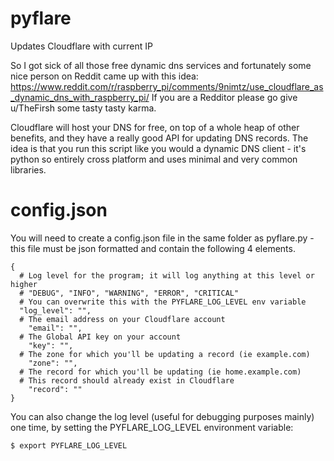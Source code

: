# pyflare
Updates Cloudflare with current IP

So I got sick of all those free dynamic dns services and fortunately some nice person on Reddit came up with this idea:
https://www.reddit.com/r/raspberry_pi/comments/9nimtz/use_cloudflare_as_dynamic_dns_with_raspberry_pi/
If you are a Redditor please go give u/TheFirsh some tasty tasty karma.

 Cloudflare will host your DNS for free, on top of a whole heap of other benefits, and they have a really good API for updating DNS records. The idea is that you run this script like you would a dynamic DNS client - it's python so entirely cross platform and uses minimal and very common libraries.

# config.json

You will need to create a config.json file in the same folder as pyflare.py - this file must be json formatted and contain the following 4 elements.

```
{
  # Log level for the program; it will log anything at this level or higher
  # "DEBUG", "INFO", "WARNING", "ERROR", "CRITICAL"
  # You can overwrite this with the PYFLARE_LOG_LEVEL env variable
  "log_level": "",
  # The email address on your Cloudflare account
	"email": "",
  # The Global API key on your account
	"key": "",
  # The zone for which you'll be updating a record (ie example.com)
	"zone": "",
  # The record for which you'll be updating (ie home.example.com)
  # This record should already exist in Cloudflare
	"record": ""
}
```

You can also change the log level (useful for debugging purposes mainly) one time, by setting the PYFLARE_LOG_LEVEL environment variable:

```bash 
$ export PYFLARE_LOG_LEVEL
```
